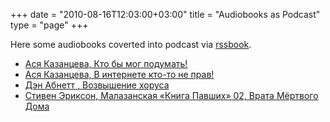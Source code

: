 +++
date = "2010-08-16T12:03:00+03:00"
title = "Audiobooks as Podcast"
type = "page"
+++

Here some audiobooks coverted into podcast via [rssbook](https://github.com/histrio/rssbook).

- [Ася Казанцева, Кто бы мог подумать!](https://files.falseprotagonist.me/asya3/asya3.xml)
- [Ася Казанцева, В интернете кто-то не прав!](https://files.falseprotagonist.me/asya2/asya2.xml)
- [Дэн Абнетт , Возвышение хоруса](https://files.falseprotagonist.me/Horus1/Horus1.xml)
- [Стивен Эриксон, Малазанская «Книга Павших» 02, Врата Мёртвого Дома](https://files.falseprotagonist.me/malaz2/malaz2.xml)

